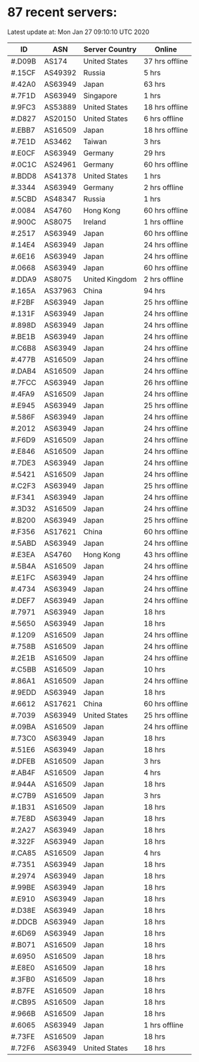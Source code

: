 # 87 recent servers:

Latest update at: Mon Jan 27 09:10:10 UTC 2020

| ID | ASN | Server Country | Online |
| -- | --- | -------------- | ------ |
| #.D09B | AS174 | United States | 37 hrs offline |
| #.15CF | AS49392 | Russia | 5 hrs |
| #.42A0 | AS63949 | Japan | 63 hrs |
| #.7F1D | AS63949 | Singapore | 1 hrs |
| #.9FC3 | AS53889 | United States | 18 hrs offline |
| #.D827 | AS20150 | United States | 6 hrs offline |
| #.EBB7 | AS16509 | Japan | 18 hrs offline |
| #.7E1D | AS3462 | Taiwan | 3 hrs |
| #.E0CF | AS63949 | Germany | 29 hrs |
| #.0C1C | AS24961 | Germany | 60 hrs offline |
| #.BDD8 | AS41378 | United States | 1 hrs |
| #.3344 | AS63949 | Germany | 2 hrs offline |
| #.5CBD | AS48347 | Russia | 1 hrs |
| #.0084 | AS4760 | Hong Kong | 60 hrs offline |
| #.900C | AS8075 | Ireland | 1 hrs offline |
| #.2517 | AS63949 | Japan | 60 hrs offline |
| #.14E4 | AS63949 | Japan | 24 hrs offline |
| #.6E16 | AS63949 | Japan | 24 hrs offline |
| #.0668 | AS63949 | Japan | 60 hrs offline |
| #.DDA9 | AS8075 | United Kingdom | 2 hrs offline |
| #.165A | AS37963 | China | 94 hrs |
| #.F2BF | AS63949 | Japan | 25 hrs offline |
| #.131F | AS63949 | Japan | 24 hrs offline |
| #.898D | AS63949 | Japan | 24 hrs offline |
| #.BE1B | AS63949 | Japan | 24 hrs offline |
| #.C6B8 | AS63949 | Japan | 24 hrs offline |
| #.477B | AS16509 | Japan | 24 hrs offline |
| #.DAB4 | AS16509 | Japan | 24 hrs offline |
| #.7FCC | AS63949 | Japan | 26 hrs offline |
| #.4FA9 | AS16509 | Japan | 24 hrs offline |
| #.E945 | AS63949 | Japan | 25 hrs offline |
| #.586F | AS63949 | Japan | 24 hrs offline |
| #.2012 | AS63949 | Japan | 24 hrs offline |
| #.F6D9 | AS16509 | Japan | 24 hrs offline |
| #.E846 | AS16509 | Japan | 24 hrs offline |
| #.7DE3 | AS63949 | Japan | 24 hrs offline |
| #.5421 | AS16509 | Japan | 24 hrs offline |
| #.C2F3 | AS63949 | Japan | 25 hrs offline |
| #.F341 | AS63949 | Japan | 24 hrs offline |
| #.3D32 | AS16509 | Japan | 24 hrs offline |
| #.B200 | AS63949 | Japan | 25 hrs offline |
| #.F356 | AS17621 | China | 60 hrs offline |
| #.5ABD | AS63949 | Japan | 24 hrs offline |
| #.E3EA | AS4760 | Hong Kong | 43 hrs offline |
| #.5B4A | AS16509 | Japan | 24 hrs offline |
| #.E1FC | AS63949 | Japan | 24 hrs offline |
| #.4734 | AS63949 | Japan | 24 hrs offline |
| #.DEF7 | AS63949 | Japan | 24 hrs offline |
| #.7971 | AS63949 | Japan | 18 hrs |
| #.5650 | AS63949 | Japan | 18 hrs |
| #.1209 | AS16509 | Japan | 24 hrs offline |
| #.758B | AS16509 | Japan | 24 hrs offline |
| #.2E1B | AS16509 | Japan | 24 hrs offline |
| #.C5BB | AS16509 | Japan | 10 hrs |
| #.86A1 | AS16509 | Japan | 24 hrs offline |
| #.9EDD | AS63949 | Japan | 18 hrs |
| #.6612 | AS17621 | China | 60 hrs offline |
| #.7039 | AS63949 | United States | 25 hrs offline |
| #.09BA | AS16509 | Japan | 24 hrs offline |
| #.73C0 | AS63949 | Japan | 18 hrs |
| #.51E6 | AS63949 | Japan | 18 hrs |
| #.DFEB | AS16509 | Japan | 3 hrs |
| #.AB4F | AS16509 | Japan | 4 hrs |
| #.944A | AS16509 | Japan | 18 hrs |
| #.C7B9 | AS16509 | Japan | 3 hrs |
| #.1B31 | AS16509 | Japan | 18 hrs |
| #.7E8D | AS63949 | Japan | 18 hrs |
| #.2A27 | AS63949 | Japan | 18 hrs |
| #.322F | AS63949 | Japan | 18 hrs |
| #.CA85 | AS16509 | Japan | 4 hrs |
| #.7351 | AS63949 | Japan | 18 hrs |
| #.2974 | AS63949 | Japan | 18 hrs |
| #.99BE | AS63949 | Japan | 18 hrs |
| #.E910 | AS63949 | Japan | 18 hrs |
| #.D38E | AS63949 | Japan | 18 hrs |
| #.DDCB | AS63949 | Japan | 18 hrs |
| #.6D69 | AS63949 | Japan | 18 hrs |
| #.B071 | AS16509 | Japan | 18 hrs |
| #.6950 | AS16509 | Japan | 18 hrs |
| #.E8E0 | AS16509 | Japan | 18 hrs |
| #.3FB0 | AS16509 | Japan | 18 hrs |
| #.B7FE | AS16509 | Japan | 18 hrs |
| #.CB95 | AS16509 | Japan | 18 hrs |
| #.966B | AS16509 | Japan | 18 hrs |
| #.6065 | AS63949 | Japan | 1 hrs offline |
| #.73FE | AS16509 | Japan | 18 hrs |
| #.72F6 | AS63949 | United States | 18 hrs |

